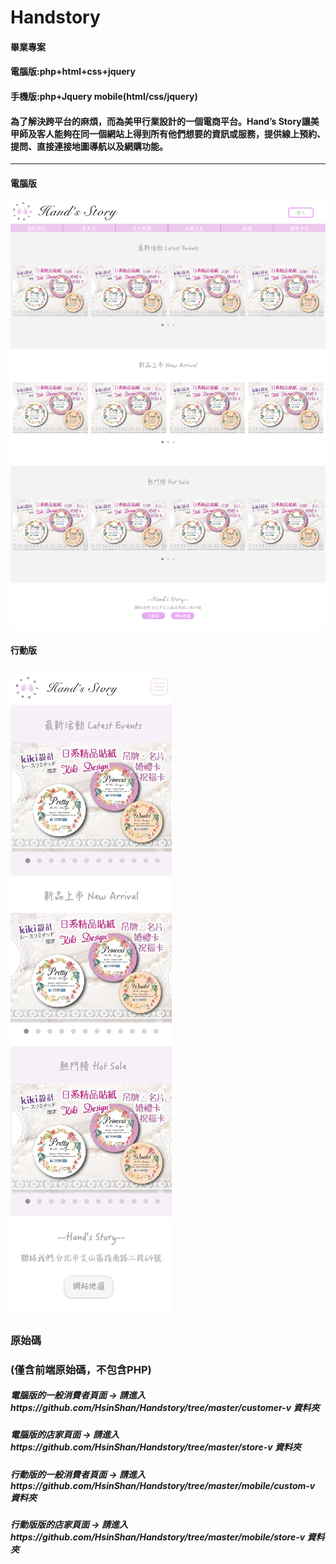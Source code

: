 # Handstory
#### 畢業專案
#### 電腦版:php+html+css+jquery
#### 手機版:php+Jquery mobile(html/css/jquery)
#### 為了解決跨平台的麻煩，而為美甲行業設計的一個電商平台。Hand’s Story讓美甲師及客人能夠在同一個網站上得到所有他們想要的資訊或服務，提供線上預約、提問、直接連接地圖導航以及網購功能。
---------------------------------------------------------------------------------------------------------------------------------------
#### 電腦版
![image](https://github.com/HsinShan/Handstory/blob/master/Handstory-c.png)
#### 行動版
![image](https://github.com/HsinShan/Handstory/blob/master/Handstory-m.png)
----------------------------------------------------------------------------------------------------------------------------------------

### 原始碼
### (僅含前端原始碼，不包含PHP)
##### 電腦版的一般消費者頁面 → 請進入https://github.com/HsinShan/Handstory/tree/master/customer-v 資料夾
##### 電腦版的店家頁面 → 請進入https://github.com/HsinShan/Handstory/tree/master/store-v 資料夾
##### 行動版的一般消費者頁面 → 請進入https://github.com/HsinShan/Handstory/tree/master/mobile/custom-v 資料夾
##### 行動版版的店家頁面 → 請進入https://github.com/HsinShan/Handstory/tree/master/mobile/store-v 資料夾


